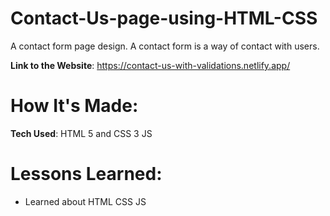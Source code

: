 # Contact-Us-page-using-HTML-CSS

A contact form page design. A contact form is a way of contact with users.

**Link to the Website**: https://contact-us-with-validations.netlify.app/

# How It's Made: 

**Tech Used**: HTML 5 and CSS 3 JS

# Lessons Learned:

- Learned about HTML CSS JS
